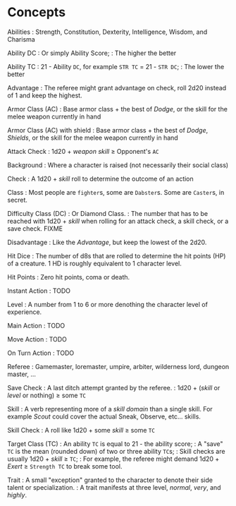 

<!-- PAGE BREAK intro -->


<!-- <div.two-columns> -->
<!-- <div.left-column> -->

# Concepts

Abilities
: Strength, Constitution, Dexterity, Intelligence, Wisdom, and Charisma

Ability DC
: Or simply Ability Score;
: The higher the better

Ability TC
: 21 - Ability `DC`, for example `STR TC` = 21 - `STR DC`;
: The lower the better

Advantage
: The referee might grant advantage on check, roll 2d20 instead of 1 and keep the highest.

Armor Class (AC)
: Base armor class + the best of _Dodge_, or the skill for the melee weapon currently in hand

Armor Class (AC) with shield
: Base armor class + the best of _Dodge_, _Shields_, or the skill for the melee weapon currently in hand

Attack Check
: 1d20 + _weapon skill_ ≥ Opponent's `AC`

Background
: Where a character is raised (not necessarily their social class)

Check
: A 1d20 + _skill_ roll to determine the outcome of an action

Class
: Most people are `fighter`s, some are `Dabster`s. Some are `Caster`s, in secret.

Difficulty Class (DC)
: Or Diamond Class.
: The number that has to be reached with 1d20 + _skill_ when rolling for an attack check, a skill check, or a save check. FIXME

Disadvantage
: Like the _Advantage_, but keep the lowest of the 2d20.

Hit Dice
: The number of d8s that are rolled to determine the hit points (HP) of a creature. 1 HD is roughly equivalent to 1 character level.

Hit Points
: Zero hit points, coma or death.

<!-- </div.left-column> -->
<!-- <div.right-column> -->

Instant Action
: TODO

Level
: A number from 1 to 6 or more denothing the character level of experience.

Main Action
: TODO

Move Action
: TODO

On Turn Action
: TODO

Referee
: Gamemaster, loremaster, umpire, arbiter, wilderness lord, dungeon master, ...

Save Check
: A last ditch attempt granted by the referee.
: 1d20 + (_skill_ or _level_ or nothing) ≥ some `TC`

Skill
: A verb representing more of a _skill domain_ than a single skill. For example _Scout_ could cover the actual Sneak, Observe, etc... skills.

Skill Check
: A roll like 1d20 + some _skill_ ≥ some `TC`

Target Class (TC)
: An ability `TC` is equal to 21 - the ability score;
: A "save" `TC` is the mean (rounded down) of two or three ability `TC`s;
: Skill checks are usually 1d20 + _skill_ ≥ `TC`;
: For example, the referee might demand 1d20 + _Exert_ ≥ `Strength TC` to break some tool.

Trait
: A small "exception" granted to the character to denote their side talent or specialization.
: A trait manifests at three level, _normal_, _very_, and _highly_.

<!-- </div.right-column> -->
<!-- </div.two-columns> -->

